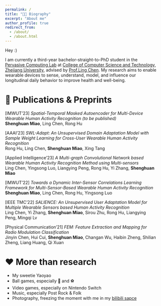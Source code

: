 ```yaml
---
permalink: /
title: "🧑‍💻 Biography"
excerpt: "About me"
author_profile: true
redirect_from: 
  - /about/
  - /about.html
---
```


Hey :)

I am currently a third-year bachelor-straight-to-PhD student in the [Pervasive Computing Lab](http://percom.zju.edu.cn/) at [College of Computer Science and Technology](http://www.cs.zju.edu.cn/), [Zhejiang University](https://www.zju.edu.cn/), advised by [Prof.Ling Chen](https://person.zju.edu.cn/lc). My research aims to enable wearable devices to sense, understand, model, and influence our longitudinal daily behavior to improve health and well-being.

📖 Publications & Preprints
======

[IMWUT’23] *Spatial-Temporal Masked Autoencoder for Multi-Device Wearable Human Activity Recognition (to be published)*  
**Shenghuan Miao**, Ling Chen, Rong Hu

[AAAI’23] *SWL-Adapt: An Unsupervised Domain Adaptation Model with Sample Weight Learning for Cross-User Wearable Human Activity Recognition*  
Rong Hu, Ling Chen, **Shenghuan Miao**, Xing Tang

[Applied Intelligence’23] *A Multi-graph Convolutional Network based Wearable Human Activity Recognition Method using Multi-sensors*  
Ling Chen, Yingsong Luo, Liangying Peng, Rong Hu, Yi Zhang, **Shenghuan Miao**

[IMWUT’22] *Towards a Dynamic Inter-Sensor Correlations Learning Framework for Multi-Sensor-Based Wearable Human Activity Recognition*  
**Shenghuan Miao**, Ling Chen, Rong Hu, Yingsong Luo

[IEEE TMC’22] *SALIENCE: An Unsupervised User Adaptation Model for Multiple Wearable Sensors based Human Activity Recognition*  
Ling Chen, Yi Zhang, **Shenghuan Miao**, Sirou Zhu, Rong Hu, Liangying Peng, Mingqi Lv

[Physical Communication’21] *FEM: Feature Extraction and Mapping for Radio Modulation Classification*  
Jinyin Chen, Hui Cui, **Shenghuan Miao**, Changan Wu, Haibin Zheng, Shilian Zheng, Liang Huang, Qi Xuan

❤️ More than research
======

* My sweetie Yaoyao
* Ball games, especially 🏀 and ⚽️
* Video games, especially on Nintendo Switch
* Music, especially Post Rock & Folk
* Photography, freezing the moment with me in my [bilibili sapce](https://space.bilibili.com/294476744/video)
